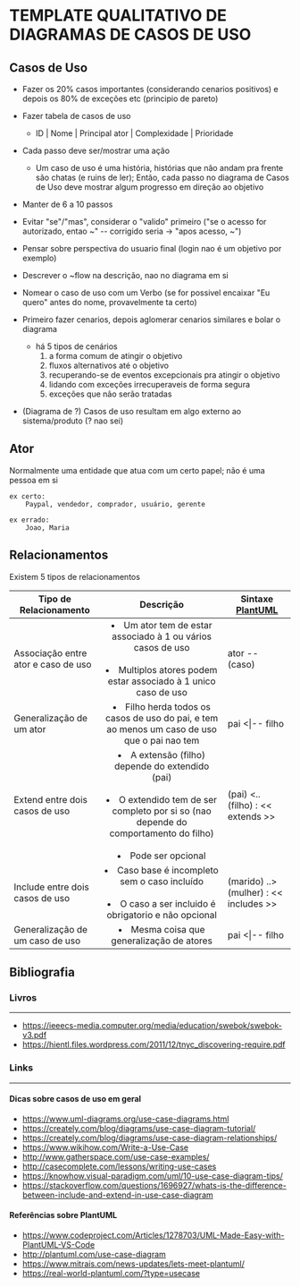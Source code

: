# TEMPLATE QUALITATIVO DE DIAGRAMAS DE CASOS DE USO

## Casos de Uso
* Fazer os 20% casos importantes (considerando cenarios positivos) e depois os 80% de exceções etc (principio de pareto)
* Fazer tabela de casos de uso
    - ID | Nome | Principal ator | Complexidade | Prioridade
 
* Cada passo deve ser/mostrar uma ação
    - Um caso de uso é uma história, histórias que não andam pra frente são chatas (e ruins de ler); Então, cada passo no diagrama de Casos de Uso deve mostrar algum progresso em direção ao objetivo
* Manter de 6 a 10 passos
* Evitar "se"/"mas", considerar o "valido" primeiro ("se o acesso for autorizado, entao ~" -- corrigido seria -> "apos acesso, ~")
* Pensar sobre perspectiva do usuario final (login nao é um objetivo por exemplo)
* Descrever o ~flow na descrição, nao no diagrama em si
* Nomear o caso de uso com um Verbo (se for possivel encaixar "Eu quero" antes do nome, provavelmente ta certo)
* Primeiro fazer cenarios, depois aglomerar cenarios similares e bolar o diagrama
    - há 5 tipos de cenários
        1. a forma comum de atingir o objetivo
        2. fluxos alternativos até o objetivo
        3. recuperando-se de eventos excepcionais pra atingir o objetivo
        4. lidando com exceções irrecuperaveis de forma segura
        5. exceções que não serão tratadas

* (Diagrama de ?) Casos de uso resultam em algo externo ao sistema/produto (? nao sei)



## Ator
Normalmente uma entidade que atua com um certo papel; não é uma pessoa em si

    ex certo:
        Paypal, vendedor, comprador, usuário, gerente

    ex errado:
        Joao, Maria


    

## Relacionamentos
Existem 5 tipos de relacionamentos 

| Tipo de Relacionamento | Descrição | Sintaxe [PlantUML](http://plantuml.com/use-case-diagram) |
| ------------- |:-------------:| ------ |
| Associação entre ator e caso de uso | <li> Um ator tem de estar associado à 1 ou vários casos de uso</li><br><li> Multiplos atores podem estar associado à 1 unico caso de uso </li> | ator -- (caso)  |
| Generalização de um ator | <li> Filho herda todos os casos de uso do pai, e tem ao menos um caso de uso que o pai nao tem |   pai <\|-- filho  |
| Extend entre dois casos de uso | <li> A extensão (filho) depende do extendido (pai)</li><br><li>O extendido tem de ser completo por si so (nao depende do comportamento do filho)</li><br><li>Pode ser opcional</li> |   (pai) <.. (filho) : << extends >>  |
| Include entre dois casos de uso | <li> Caso base é incompleto sem o caso incluído</li><br><li>O caso a ser incluido é obrigatorio e não opcional</li> |  (marido) ..> (mulher) : << includes >>  |
| Generalização de um caso de uso | <li>Mesma coisa que generalização de atores</li> | pai <\|-- filho |


## Bibliografia

### Livros
------
- https://ieeecs-media.computer.org/media/education/swebok/swebok-v3.pdf
- https://hientl.files.wordpress.com/2011/12/tnyc_discovering-require.pdf

### Links
------
#### Dicas sobre casos de uso em geral
- https://www.uml-diagrams.org/use-case-diagrams.html
- https://creately.com/blog/diagrams/use-case-diagram-tutorial/
- https://creately.com/blog/diagrams/use-case-diagram-relationships/
- https://www.wikihow.com/Write-a-Use-Case
- http://www.gatherspace.com/use-case-examples/
- http://casecomplete.com/lessons/writing-use-cases
- https://knowhow.visual-paradigm.com/uml/10-use-case-diagram-tips/
- https://stackoverflow.com/questions/1696927/whats-is-the-difference-between-include-and-extend-in-use-case-diagram
#### Referências sobre PlantUML
- https://www.codeproject.com/Articles/1278703/UML-Made-Easy-with-PlantUML-VS-Code
- http://plantuml.com/use-case-diagram
- https://www.mitrais.com/news-updates/lets-meet-plantuml/
- https://real-world-plantuml.com/?type=usecase

